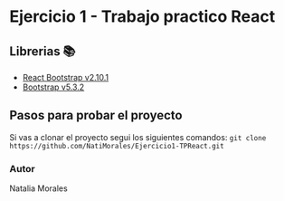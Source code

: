 # Ejercicio 1 - Trabajo practico React

## Librerias 📚

- [React Bootstrap v2.10.1](https://react-bootstrap.github.io/)
- [Bootstrap v5.3.2](https://getbootstrap.com/)


## Pasos para probar el proyecto

Si vas a clonar el proyecto segui los siguientes comandos: 
``` git clone https://github.com/NatiMorales/Ejercicio1-TPReact.git ```

### Autor
Natalia Morales